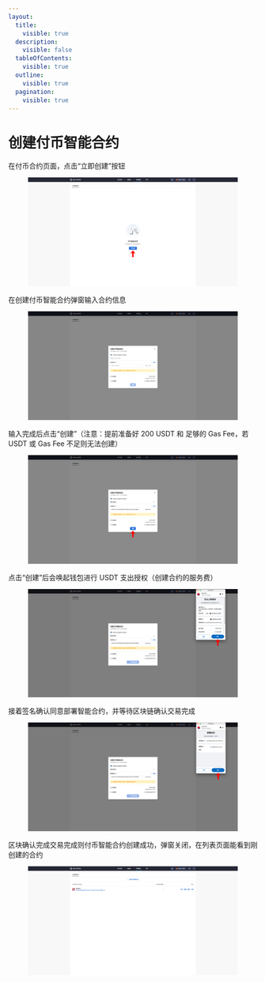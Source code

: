 ```yaml
---
layout:
  title:
    visible: true
  description:
    visible: false
  tableOfContents:
    visible: true
  outline:
    visible: true
  pagination:
    visible: true
---
```


# 创建付币智能合约

在付币合约页面，点击“立即创建”按钮

<figure><img src="../../../.gitbook/assets/24.png" alt=""><figcaption></figcaption></figure>

在创建付币智能合约弹窗输入合约信息

<figure><img src="../../../.gitbook/assets/screencapture-backstage-b2b-pre-ufcfan-org-payment-2025-04-10-17_21_00.png" alt=""><figcaption></figcaption></figure>

输入完成后点击“创建”（注意：提前准备好 200 USDT 和 足够的 Gas Fee，若 USDT 或 Gas Fee 不足则无法创建）

<figure><img src="../../../.gitbook/assets/25.png" alt=""><figcaption></figcaption></figure>

点击“创建”后会唤起钱包进行 USDT 支出授权（创建合约的服务费）

<figure><img src="../../../.gitbook/assets/26.png" alt=""><figcaption></figcaption></figure>

接着签名确认同意部署智能合约，并等待区块链确认交易完成

<figure><img src="../../../.gitbook/assets/27.png" alt=""><figcaption></figcaption></figure>

区块确认完成交易完成则付币智能合约创建成功，弹窗关闭，在列表页面能看到刚创建的合约

<figure><img src="../../../.gitbook/assets/screencapture-backstage-b2b-pre-ufcfan-org-payment-2025-04-10-17_40_33.png" alt=""><figcaption></figcaption></figure>

